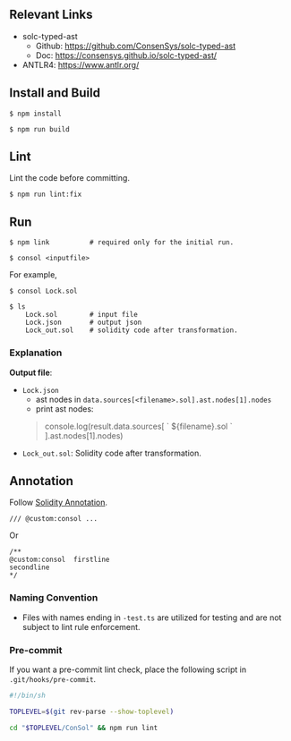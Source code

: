 ## Relevant Links
- solc-typed-ast
    - Github: https://github.com/ConsenSys/solc-typed-ast
    - Doc: https://consensys.github.io/solc-typed-ast/
- ANTLR4: https://www.antlr.org/

## Install and Build

```
$ npm install

$ npm run build
```

## Lint

Lint the code before committing.

```
$ npm run lint:fix
```

## Run

```
$ npm link          # required only for the initial run.

$ consol <inputfile>
```

For example, 

```
$ consol Lock.sol

$ ls 
    Lock.sol        # input file
    Lock.json       # output json
    Lock_out.sol    # solidity code after transformation.
```

### Explanation

**Output file**: 
- `Lock.json`
    - ast nodes in `data.sources[<filename>.sol].ast.nodes[1].nodes`
    - print ast nodes: 
    > console.log(result.data.sources[ \` ${filename}.sol \` ].ast.nodes[1].nodes)
- `Lock_out.sol`: Solidity code after transformation.


## Annotation
Follow [Solidity Annotation](https://docs.soliditylang.org/en/v0.8.11/natspec-format.html). 

```
/// @custom:consol ...
```

Or 

```
/**
@custom:consol  firstline
secondline
*/
```

### Naming Convention

+ Files with names ending in `-test.ts` are utilized for testing and are not subject to lint rule enforcement.

### Pre-commit

If you want a pre-commit lint check, place the following script in `.git/hooks/pre-commit`.

```bash
#!/bin/sh

TOPLEVEL=$(git rev-parse --show-toplevel)

cd "$TOPLEVEL/ConSol" && npm run lint
```
